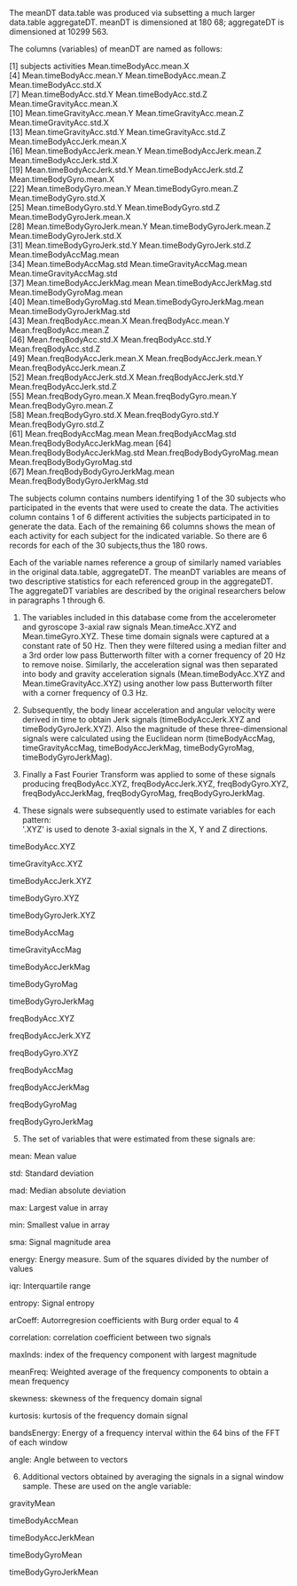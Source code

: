 The meanDT data.table was produced via subsetting a much larger data.table aggregateDT. meanDT is dimensioned 
at 180 68; aggregateDT is dimensioned at 10299 563.

The columns (variables) of meanDT are named as follows:

 [1] subjects                          activities                        Mean.timeBodyAcc.mean.X          
 [4] Mean.timeBodyAcc.mean.Y           Mean.timeBodyAcc.mean.Z           Mean.timeBodyAcc.std.X           
 [7] Mean.timeBodyAcc.std.Y            Mean.timeBodyAcc.std.Z            Mean.timeGravityAcc.mean.X       
[10] Mean.timeGravityAcc.mean.Y        Mean.timeGravityAcc.mean.Z        Mean.timeGravityAcc.std.X        
[13] Mean.timeGravityAcc.std.Y         Mean.timeGravityAcc.std.Z         Mean.timeBodyAccJerk.mean.X      
[16] Mean.timeBodyAccJerk.mean.Y       Mean.timeBodyAccJerk.mean.Z       Mean.timeBodyAccJerk.std.X       
[19] Mean.timeBodyAccJerk.std.Y        Mean.timeBodyAccJerk.std.Z        Mean.timeBodyGyro.mean.X         
[22] Mean.timeBodyGyro.mean.Y          Mean.timeBodyGyro.mean.Z          Mean.timeBodyGyro.std.X          
[25] Mean.timeBodyGyro.std.Y           Mean.timeBodyGyro.std.Z           Mean.timeBodyGyroJerk.mean.X     
[28] Mean.timeBodyGyroJerk.mean.Y      Mean.timeBodyGyroJerk.mean.Z      Mean.timeBodyGyroJerk.std.X      
[31] Mean.timeBodyGyroJerk.std.Y       Mean.timeBodyGyroJerk.std.Z       Mean.timeBodyAccMag.mean         
[34] Mean.timeBodyAccMag.std           Mean.timeGravityAccMag.mean       Mean.timeGravityAccMag.std       
[37] Mean.timeBodyAccJerkMag.mean      Mean.timeBodyAccJerkMag.std       Mean.timeBodyGyroMag.mean        
[40] Mean.timeBodyGyroMag.std          Mean.timeBodyGyroJerkMag.mean     Mean.timeBodyGyroJerkMag.std     
[43] Mean.freqBodyAcc.mean.X           Mean.freqBodyAcc.mean.Y           Mean.freqBodyAcc.mean.Z          
[46] Mean.freqBodyAcc.std.X            Mean.freqBodyAcc.std.Y            Mean.freqBodyAcc.std.Z           
[49] Mean.freqBodyAccJerk.mean.X       Mean.freqBodyAccJerk.mean.Y       Mean.freqBodyAccJerk.mean.Z      
[52] Mean.freqBodyAccJerk.std.X        Mean.freqBodyAccJerk.std.Y        Mean.freqBodyAccJerk.std.Z       
[55] Mean.freqBodyGyro.mean.X          Mean.freqBodyGyro.mean.Y          Mean.freqBodyGyro.mean.Z         
[58] Mean.freqBodyGyro.std.X           Mean.freqBodyGyro.std.Y           Mean.freqBodyGyro.std.Z          
[61] Mean.freqBodyAccMag.mean          Mean.freqBodyAccMag.std           Mean.freqBodyBodyAccJerkMag.mean 
[64] Mean.freqBodyBodyAccJerkMag.std   Mean.freqBodyBodyGyroMag.mean     Mean.freqBodyBodyGyroMag.std     
[67] Mean.freqBodyBodyGyroJerkMag.mean Mean.freqBodyBodyGyroJerkMag.std

The subjects column contains numbers identifying 1 of the 30 subjects who participated in the events that were 
used to create the data. The activities column contains 1 of 6 different activities the subjects participated 
in to generate the data. Each of the remaining 66 columns shows the mean of each activity for each subject for
the indicated variable. So there are 6 records for each of the 30 subjects,thus the 180 rows.

Each of the variable names reference a group of similarly named variables in the original data.table, aggregateDT. The
meanDT variables are means of two descriptive statistics for each referenced group in the aggregateDT. The aggregateDT
variables are described by the original researchers below in paragraphs 1 through 6.

1. The variables included in this database come from the accelerometer and gyroscope 3-axial raw signals 
Mean.timeAcc.XYZ and Mean.timeGyro.XYZ. These time domain signals were captured at a constant rate of 50 Hz. 
Then they were filtered using a median filter and a 3rd order low pass Butterworth filter with a corner 
frequency of 20 Hz to remove noise. Similarly, the acceleration signal was then separated into body and 
gravity acceleration signals (Mean.timeBodyAcc.XYZ and Mean.timeGravityAcc.XYZ) using another low pass 
Butterworth filter with a corner frequency of 0.3 Hz. 

2. Subsequently, the body linear acceleration and angular velocity were derived in time to obtain Jerk signals
(timeBodyAccJerk.XYZ and timeBodyGyroJerk.XYZ). Also the magnitude of these three-dimensional signals were 
calculated using the Euclidean norm (timeBodyAccMag, timeGravityAccMag, timeBodyAccJerkMag, timeBodyGyroMag, 
timeBodyGyroJerkMag). 

3. Finally a Fast Fourier Transform was applied to some of these signals producing freqBodyAcc.XYZ, 
freqBodyAccJerk.XYZ, freqBodyGyro.XYZ, freqBodyAccJerkMag, freqBodyGyroMag, freqBodyGyroJerkMag. 

4. These signals were subsequently used to estimate variables for each pattern:  
'.XYZ' is used to denote 3-axial signals in the X, Y and Z directions.

timeBodyAcc.XYZ


timeGravityAcc.XYZ

timeBodyAccJerk.XYZ

timeBodyGyro.XYZ

timeBodyGyroJerk.XYZ

timeBodyAccMag

timeGravityAccMag

timeBodyAccJerkMag

timeBodyGyroMag

timeBodyGyroJerkMag

freqBodyAcc.XYZ

freqBodyAccJerk.XYZ

freqBodyGyro.XYZ

freqBodyAccMag

freqBodyAccJerkMag

freqBodyGyroMag

freqBodyGyroJerkMag

5. The set of variables that were estimated from these signals are: 

mean: Mean value

std: Standard deviation

mad: Median absolute deviation

max: Largest value in array

min: Smallest value in array

sma: Signal magnitude area

energy: Energy measure. Sum of the squares divided by the number of values

iqr: Interquartile range

entropy: Signal entropy

arCoeff: Autorregresion coefficients with Burg order equal to 4

correlation: correlation coefficient between two signals

maxInds: index of the frequency component with largest magnitude

meanFreq: Weighted average of the frequency components to obtain a mean frequency

skewness: skewness of the frequency domain signal

kurtosis: kurtosis of the frequency domain signal 

bandsEnergy: Energy of a frequency interval within the 64 bins of the FFT of each window

angle: Angle between to vectors

6. Additional vectors obtained by averaging the signals in a signal window sample. These are used on the angle 
variable:

gravityMean

timeBodyAccMean

timeBodyAccJerkMean

timeBodyGyroMean

timeBodyGyroJerkMean
